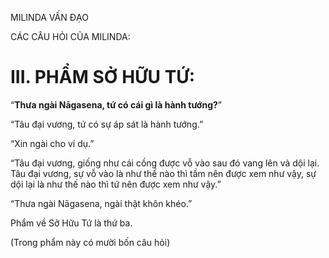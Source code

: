 MILINDA VẤN ĐẠO

CÁC CÂU HỎI CỦA MILINDA:

# III. PHẨM SỞ HỮU TỨ:

“**Thưa ngài Nāgasena, tứ có cái gì là hành tướng?**”

“Tâu đại vương, tứ có sự áp sát là hành tướng.”

“Xin ngài cho ví dụ.”

“Tâu đại vương, giống như cái cồng được vỗ vào sau đó vang lên và dội lại. Tâu đại vương, sự vỗ vào là như thế nào thì tầm nên được xem như vậy, sự dội lại là như thế nào thì tứ nên được xem như vậy.”

“Thưa ngài Nāgasena, ngài thật khôn khéo.”

Phẩm về Sở Hữu Tứ là thứ ba.

(Trong phẩm này có mười bốn câu hỏi)
